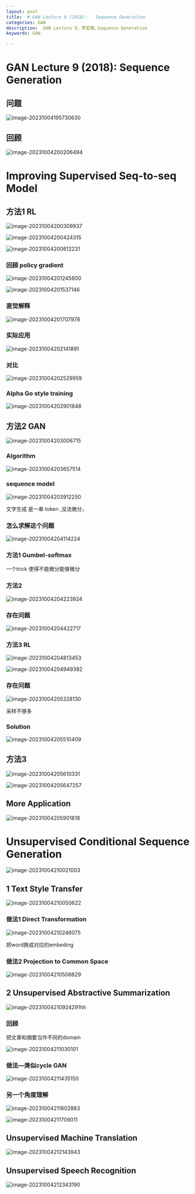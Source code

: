 ```yaml
---
layout: post
title:  # GAN Lecture 9 (2018):   Sequence Generation
categories: GAN
description:  GAN Lecture 9，李宏毅,Sequence Generation
keywords: GAN

---
```


# GAN Lecture 9 (2018):   Sequence Generation



## 问题

![image-20231004195730630](https://zuti.oss-cn-qingdao.aliyuncs.com/img/20231004195730.png)



## 回顾 

![image-20231004200206494](https://zuti.oss-cn-qingdao.aliyuncs.com/img/20231004200206.png)

# Improving Supervised Seq-to-seq Model

## 方法1 RL

![image-20231004200309937](https://zuti.oss-cn-qingdao.aliyuncs.com/img/20231004200309.png)

![image-20231004200424315](https://zuti.oss-cn-qingdao.aliyuncs.com/img/20231004200424.png)

![image-20231004200612231](https://zuti.oss-cn-qingdao.aliyuncs.com/img/20231004200612.png)

### 回顾 policy gradient 

![image-20231004201245600](https://zuti.oss-cn-qingdao.aliyuncs.com/img/20231004201245.png)

![image-20231004201537146](https://zuti.oss-cn-qingdao.aliyuncs.com/img/20231004201537.png)

### 直觉解释

![image-20231004201707978](https://zuti.oss-cn-qingdao.aliyuncs.com/img/20231004201708.png)

### 实际应用

![image-20231004202141891](https://zuti.oss-cn-qingdao.aliyuncs.com/img/20231004202141.png)

### 对比

![image-20231004202529959](../../../AppData/Roaming/Typora/typora-user-images/image-20231004202529959.png)

### Alpha Go style training 

![image-20231004202901848](https://zuti.oss-cn-qingdao.aliyuncs.com/img/20231004202901.png)



## 方法2 GAN

![image-20231004203006715](https://zuti.oss-cn-qingdao.aliyuncs.com/img/20231004203006.png)

>
>

### Algorithm 

![image-20231004203657514](https://zuti.oss-cn-qingdao.aliyuncs.com/img/20231004203657.png)

### sequence model

![image-20231004203912250](https://zuti.oss-cn-qingdao.aliyuncs.com/img/20231004203912.png)

文字生成 是一串 token ,没法微分，

### 怎么求解这个问题

![image-20231004204114224](https://zuti.oss-cn-qingdao.aliyuncs.com/img/20231004204114.png)

### 方法1 Gumbel-softmax

一个trick 使得不能微分能够微分

### 方法2  

![image-20231004204223924](https://zuti.oss-cn-qingdao.aliyuncs.com/img/20231004204223.png)

### 存在问题

![image-20231004204422717](https://zuti.oss-cn-qingdao.aliyuncs.com/img/20231004204422.png)

### 方法3 RL

![image-20231004204813453](https://zuti.oss-cn-qingdao.aliyuncs.com/img/20231004204813.png)



![image-20231004204949382](https://zuti.oss-cn-qingdao.aliyuncs.com/img/20231004204949.png)

### 存在问题

![image-20231004205328130](https://zuti.oss-cn-qingdao.aliyuncs.com/img/20231004205328.png)

采样不够多

### Solution

![image-20231004205510409](https://zuti.oss-cn-qingdao.aliyuncs.com/img/20231004205510.png)

## 方法3

![image-20231004205610331](https://zuti.oss-cn-qingdao.aliyuncs.com/img/20231004205610.png)



![image-20231004205647257](https://zuti.oss-cn-qingdao.aliyuncs.com/img/20231004205647.png)

## More Application 

![image-20231004205901818](https://zuti.oss-cn-qingdao.aliyuncs.com/img/20231004205901.png)

# Unsupervised Conditional Sequence Generation

![image-20231004210021003](https://zuti.oss-cn-qingdao.aliyuncs.com/img/20231004210021.png)

## 1 Text Style Transfer

![image-20231004210050622](https://zuti.oss-cn-qingdao.aliyuncs.com/img/20231004210050.png)

### 做法1  Direct Transformation

![image-20231004210246075](https://zuti.oss-cn-qingdao.aliyuncs.com/img/20231004210246.png)



把word换成对应的embeding 

### 做法2  Projection to Common Space

![image-20231004210506829](https://zuti.oss-cn-qingdao.aliyuncs.com/img/20231004210506.png)



## 2 Unsupervised Abstractive Summarization

![image-20231004210924291](https://zuti.oss-cn-qingdao.aliyuncs.com/img/20231004210924.png)hh

### 回顾

把文章和摘要当作不同的domain

![image-20231004211030101](https://zuti.oss-cn-qingdao.aliyuncs.com/img/20231004211030.png)

### 做法—类似cycle GAN

![image-20231004211435150](https://zuti.oss-cn-qingdao.aliyuncs.com/img/20231004211435.png)

### 另一个角度理解

![image-20231004211602883](https://zuti.oss-cn-qingdao.aliyuncs.com/img/20231004211602.png)

![image-20231004211709011](https://zuti.oss-cn-qingdao.aliyuncs.com/img/20231004211709.png)

## 	Unsupervised Machine Translation 

![image-20231004212143943](https://zuti.oss-cn-qingdao.aliyuncs.com/img/20231004212143.png)



## Unsupervised Speech Recognition 

![image-20231004212343190](https://zuti.oss-cn-qingdao.aliyuncs.com/img/20231004212343.png)
